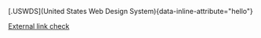 [.USWDS](United States Web Design System){data-inline-attribute="hello"}

[External link check](https://8fold.pro)
